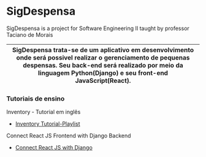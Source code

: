 # SigDespensa
SigDespensa is a project for Software Engineering II taught by professor Taciano de Morais

|SigDespensa trata-se de um aplicativo em desenvolvimento onde será possivel realizar o gerenciamento de pequenas despensas. Seu back-end será realizado por meio da linguagem Python(Django) e seu front-end JavaScript(React).
|---------------------|

### Tutoriais de ensino

Inventory - Tutorial em inglês

* <a href="https://www.youtube.com/watch?v=RE72oSx5ivI&list=PLo7TNe_pEoMXb9GyzueM7516fOR0gPxNX">Inventory Tutorial-Playlist<a>

Connect React JS Frontend with Django Backend

* <a href="https://www.youtube.com/watch?v=tiungJDoQyA">Connect React JS with Django <a>

